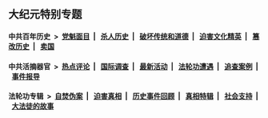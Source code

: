 ## 大纪元特别专题

#### 中共百年历史 &nbsp;>&nbsp; [党魁面目](indexes/nf1176107/README.md?04110430) &nbsp;| &nbsp; [杀人历史](indexes/nf1176106/README.md?04110430) &nbsp;| &nbsp; [破坏传统和道德](indexes/nf1176106/README.md?04110430) &nbsp;| &nbsp; [迫害文化精英](indexes/nf1176111/README.md?04110430) &nbsp;| &nbsp; [篡改历史](indexes/nf1176115/README.md?04110430) &nbsp;| &nbsp; [卖国](indexes/nf1176117/README.md?04110430) 

#### 中共活摘器官 &nbsp;>&nbsp; [热点评论](indexes/nf5879/README.md?04110430) &nbsp;| &nbsp; [国际调查](indexes/nf5947/README.md?04110430) &nbsp;| &nbsp; [最新活动](indexes/nf5883/README.md?04110430) &nbsp;| &nbsp; [法轮功遭遇](indexes/nf5881/README.md?04110430) &nbsp;| &nbsp; [追查案例](indexes/nf5880/README.md?04110430) &nbsp;| &nbsp; [事件报导](indexes/nf5877/README.md?04110430) 

#### 法轮功专辑 &nbsp;>&nbsp; [自焚伪案](indexes/nf5562/README.md?04110430) &nbsp;| &nbsp; [迫害真相](indexes/nf4379/README.md?04110430) &nbsp;| &nbsp; [历史事件回顾](indexes/nf5793/README.md?04110430) &nbsp;| &nbsp; [真相特辑](indexes/nf4389/README.md?04110430) &nbsp;| &nbsp; [社会支持](indexes/nf4386/README.md?04110430) &nbsp;| &nbsp; [大法徒的故事](indexes/nf1147481/README.md?04110430) 


